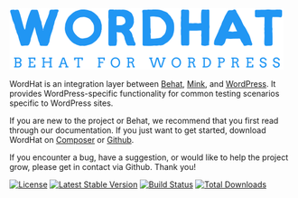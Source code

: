 <img src="/img/logo.svg" class="index-logo" alt="">

WordHat is an integration layer between [Behat](http://behat.org), [Mink](https://github.com/Behat/MinkExtension), and [WordPress](https://wordpress.org). It provides WordPress-specific functionality for common testing scenarios specific to WordPress sites.

If you are new to the project or Behat, we recommend that you first read through our documentation. If you just want to get started, download WordHat on [Composer](https://packagist.org/packages/paulgibbs/behat-wordpress-extension) or [Github](https://github.com/paulgibbs/behat-wordpress-extension).

If you encounter a bug, have a suggestion, or would like to help the project grow, please get in contact via Github. Thank you!

[![License](https://img.shields.io/packagist/l/paulgibbs/behat-wordpress-extension.svg)](https://packagist.org/packages/paulgibbs/behat-wordpress-extension)
[![Latest Stable Version](https://img.shields.io/packagist/v/paulgibbs/behat-wordpress-extension.svg)](https://packagist.org/packages/paulgibbs/behat-wordpress-extension)
[![Build Status](https://api.travis-ci.org/paulgibbs/behat-wordpress-extension.svg?branch=master)](https://travis-ci.org/paulgibbs/behat-wordpress-extension)
[![Total Downloads](https://img.shields.io/packagist/dt/paulgibbs/behat-wordpress-extension.svg)](https://packagist.org/packages/paulgibbs/behat-wordpress-extension)
